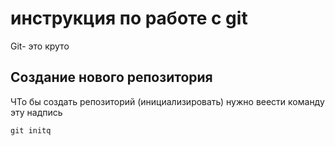 # инструкция по работе с git

Git- это круто

## Создание нового репозитория

ЧТо бы создать репозиторий (инициализировать) нужно веести команду эту надпись


    git initq